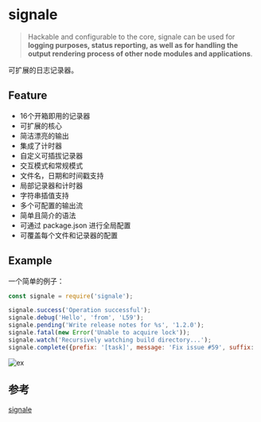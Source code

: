 # signale
> Hackable and configurable to the core, signale can be used for **logging purposes, status reporting, as well as for handling the output rendering process of other node modules and applications**.

可扩展的日志记录器。

## Feature
- 16个开箱即用的记录器
- 可扩展的核心
- 简洁漂亮的输出
- 集成了计时器
- 自定义可插拔记录器
- 交互模式和常规模式
- 文件名，日期和时间戳支持
- 局部记录器和计时器
- 字符串插值支持
- 多个可配置的输出流
- 简单且简介的语法
- 可通过 package.json 进行全局配置
- 可覆盖每个文件和记录器的配置

## Example
一个简单的例子：
```js
const signale = require('signale');

signale.success('Operation successful');
signale.debug('Hello', 'from', 'L59');
signale.pending('Write release notes for %s', '1.2.0');
signale.fatal(new Error('Unable to acquire lock'));
signale.watch('Recursively watching build directory...');
signale.complete({prefix: '[task]', message: 'Fix issue #59', suffix: '(@klauscfhq)'});

```
![ex](https://github.com/klaussinani/signale/raw/master/media/default-loggers.png)


## 参考
[signale](https://github.com/klaussinani/signale/blob/master/docs/readme.zh_CN.md)